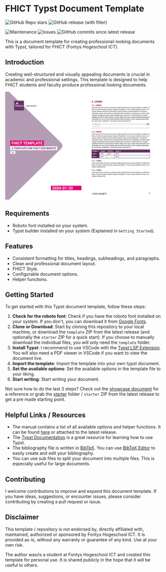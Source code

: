 <!-- markdownlint-disable MD033 -->

# FHICT Typst Document Template

![GitHub Repo stars](https://img.shields.io/github/stars/TomVer99/FHICT-typst-template?style=flat-square)
![GitHub release (with filter)](https://img.shields.io/github/v/release/TomVer99/FHICT-typst-template?style=flat-square)

![Maintenance](https://img.shields.io/maintenance/Yes/2024?style=flat-square)
![Issues](https://img.shields.io/github/issues-raw/TomVer99/FHICT-typst-template?label=Issues&style=flat-square)
![GitHub commits since latest release](https://img.shields.io/github/commits-since/TomVer99/FHICT-typst-template/latest?style=flat-square)

This is a document template for creating professional-looking documents with Typst, tailored for FHICT (Fontys Hogeschool ICT).

## Introduction

Creating well-structured and visually appealing documents is crucial in academic and professional settings. This template is designed to help FHICT students and faculty produce professional looking documents.

<p>
  <img src="./img/showcase-l.png" alt="Showcase" width="49%">
  <img src="./img/showcase-r.png" alt="Showcase" width="49%">
</p>

## Requirements

- Roboto font installed on your system.
- Typst builder installed on your system (Explained in `Getting Started`).

## Features

- Consistent formatting for titles, headings, subheadings, and paragraphs.
- Clean and professional document layout.
- FHICT Style.
- Configurable document options.
- Helper functions.

## Getting Started

To get started with this Typst document template, follow these steps:

1. **Check for the roboto font**: Check if you have the roboto font installed on your system. If you don't, you can download it from [Google Fonts](https://fonts.google.com/specimen/Roboto).
2. **Clone or Download**: Start by cloning this repository to your local machine, or download the `template` ZIP from the latest release (and optionally the `starter` ZIP for a quick start). If you choose to manually download the individual files, you will only need the `template` folder.
3. **Install Typst**: I recommend to use VSCode with the [Typst LSP Extension](https://marketplace.visualstudio.com/items?itemName=nvarner.typst-lsp). You will also need a PDF viewer in VSCode if you want to view the document live.
4. **Import the template**: Import the template into your own typst document.
5. **Set the available options**: Set the available options in the template file to your liking.
6. **Start writing**: Start writing your document.

Not sure how to do the last 3 steps? Check out the [showcase document](./examples/showcase/showcase.typ) for a reference or grab the [starter](./examples/starter/starter.typ) folder / `starter` ZIP from the latest release to get a pre made starting point.

## Helpful Links / Resources

- The manual contains a list of all available options and helper functions. It can be found [here](https://github.com/TomVer99/FHICT-typst-template/blob/main/documentation/manual.pdf) or attached to the latest release.
- The [Typst Documentation](https://typst.app/docs/) is a great resource for learning how to use Typst.
- The bibliography file is written in [BibTeX](http://www.bibtex.org/Format/). You can use [BibTeX Editor](https://truben.no/latex/bibtex/) to easily create and edit your bibliography.
- You can use sub files to split your document into multiple files. This is especially useful for large documents.

## Contributing

I welcome contributions to improve and expand this document template. If you have ideas, suggestions, or encounter issues, please consider contributing by creating a pull request or issue.

## Disclaimer

This template / repository is not endorsed by, directly affiliated with, maintained, authorized or sponsored by Fontys Hogeschool ICT. It is provided as-is, without any warranty or guarantee of any kind. Use at your own risk.

The author was/is a student at Fontys Hogeschool ICT and created this template for personal use. It is shared publicly in the hope that it will be useful to others.
